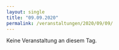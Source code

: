 ```yaml
---
layout: single
title: "09.09.2020"
permalink: /veranstaltungen/2020/09/09/
---
```


Keine Veranstaltung an diesem Tag.
